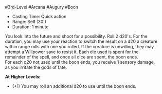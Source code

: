 #3rd-Level #Arcana #Augury #Boon
 
- Casting Time: Quick action
- Range: Self (30')
- Duration: 1 minute  

You look into the future and shoot for a possibility. Roll 2 d20's. For the duration, you may use your reaction to switch the result on a d20 a creature within range rolls with one you rolled. If the creature is unwilling, they may attempt a Willpower save to resist it. Each die used is spent for the remainder of the spell, and once all dice are spent, the boon ends.  
For each d20 not used until the boon ends, you receive 1 sensory damage, as you irritate the gods of fate.
 
**At Higher Levels:** 
* (+1) You may roll an additional d20 to use until the boon ends.